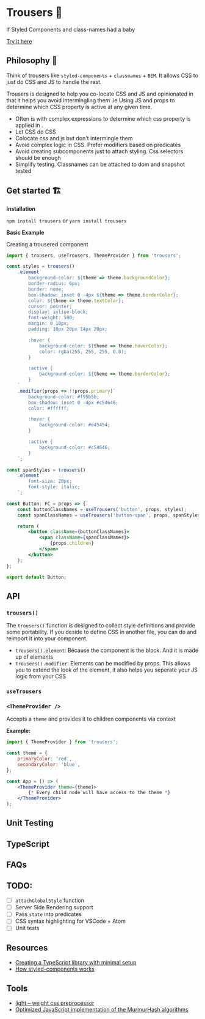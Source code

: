 # Trousers 👖
If Styled Components and class-names had a baby

[Try it here](https://danieldelcore.github.io/trousers/)

## Philosophy 🤔
Think of trousers like `styled-components` + `classnames` + `BEM`. It allows CSS to just do CSS and JS to handle the rest. 

Trousers is designed to help you co-locate CSS and JS and opinionated in that it helps you avoid intermingling them .ie Using JS and props to determine which CSS property is active at any given time. 


- Often is with complex expressions to determine which css property is applied in .
- Let CSS do CSS
- Colocate css and js but don't intermingle them
- Avoid complex logic in CSS. Prefer modifiers based on predicates
- Avoid creating subcomponents just to attach styling. Css selectors should be enough
- Simplify testing. Classnames can be attached to dom and snapshot tested

## Get started 🏗

**Installation**

`npm install trousers` or `yarn install trousers`

**Basic Example**

Creating a trousered component

```jsx
import { trousers, useTrousers, ThemeProvider } from 'trousers';

const styles = trousers()
    .element`
        background-color: ${theme => theme.backgroundColor};
        border-radius: 6px;
        border: none;
        box-shadow: inset 0 -4px ${theme => theme.borderColor};
        color: ${theme => theme.textColor};
        cursor: pointer;
        display: inline-block;
        font-weight: 500;
        margin: 0 10px;
        padding: 10px 20px 14px 20px;

        :hover {
            background-color: ${theme => theme.hoverColor};
            color: rgba(255, 255, 255, 0.8);
        }

        :active {
            background-color: ${theme => theme.borderColor};
        }
    `
    .modifier(props => !!props.primary)`
        background-color: #f95b5b;
        box-shadow: inset 0 -4px #c54646;
        color: #ffffff;

        :hover {
            background-color: #e45454;
        }

        :active {
            background-color: #c54646;
        }
    `;

const spanStyles = trousers()
    .element`
        font-size: 20px;
        font-style: italic;
    `;

const Button: FC = props => {
    const buttonClassNames = useTrousers('button', props, styles);
    const spanClassNames = useTrousers('button-span', props, spanStyles);

    return (
        <button className={buttonClassNames}>
            <span className={spanClassNames}>
                {props.children}
            </span>
        </button>
    );
};

export default Button;
```

## API

### `trousers()`

The `trousers()` function is designed to collect style definitions and provide some portability. If you deside to define CSS in another file, you can do and reimport it into your component.

- `trousers().element`: Because the component is the block. And it is made up of elements
- `trousers().modifier`: Elements can be modified by props. This allows you to extend the look of the element, it also helps you seperate your JS logic from your CSS

### `useTrousers`

### `<ThemeProvider />`

Accepts a `theme` and provides it to children components via context

**Example:**

```jsx
import { ThemeProvider } from 'trousers';

const theme = {
    primaryColor: 'red',
    secondaryColor: 'blue',
};

const App = () => (
    <ThemeProvider theme={theme}>
        {* Every child node will have access to the theme *}
    </ThemeProvider>
);
```

## Unit Testing

## TypeScript

## FAQs

## TODO:
- [ ] `attachGlobalStyle` function
- [ ] Server Side Rendering support
- [ ] Pass `state` into predicates
- [ ] CSS syntax highlighting for VSCode + Atom
- [ ] Unit tests

## Resources
- [Creating a TypeScript library with minimal setup](https://michalzalecki.com/creating-typescript-library-with-a-minimal-setup/)
- [How styled-components works](https://medium.com/styled-components/how-styled-components-works-618a69970421)

## Tools
- [light – weight css preprocessor ](https://github.com/thysultan/stylis.js)
- [Optimized JavaScript implementation of the MurmurHash algorithms](https://github.com/perezd/node-murmurhash)
